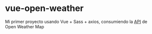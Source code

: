 # vue-open-weather

Mi primer proyecto usando Vue + Sass + axios, consumiendo la [API](https://openweathermap.org/) de Open Weather Map

